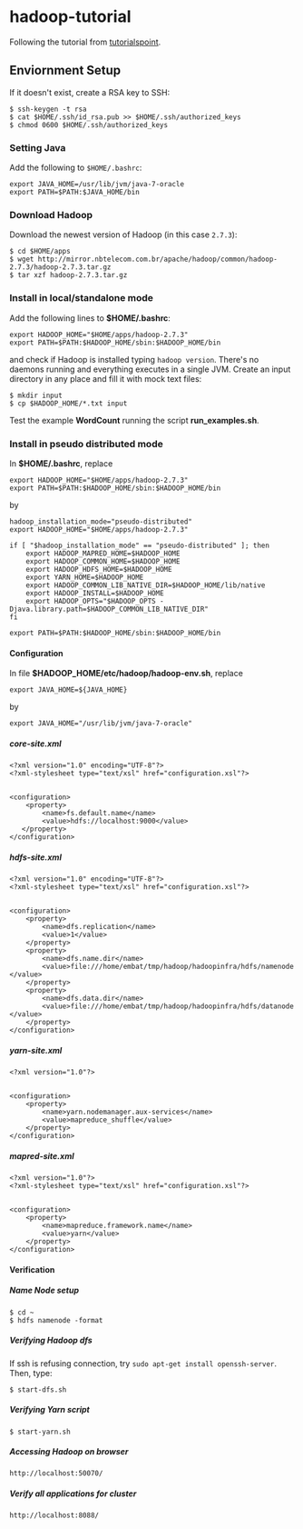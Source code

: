 # hadoop-tutorial

Following the tutorial from [tutorialspoint](http://www.tutorialspoint.com/hadoop/).


## Enviornment Setup

If it doesn't exist, create a RSA key to SSH:

```
$ ssh-keygen -t rsa
$ cat $HOME/.ssh/id_rsa.pub >> $HOME/.ssh/authorized_keys
$ chmod 0600 $HOME/.ssh/authorized_keys
```

### Setting Java

Add the following to `$HOME/.bashrc`:

```
export JAVA_HOME=/usr/lib/jvm/java-7-oracle
export PATH=$PATH:$JAVA_HOME/bin
```

### Download Hadoop

Download the newest version of Hadoop (in this case `2.7.3`):

```
$ cd $HOME/apps
$ wget http://mirror.nbtelecom.com.br/apache/hadoop/common/hadoop-2.7.3/hadoop-2.7.3.tar.gz
$ tar xzf hadoop-2.7.3.tar.gz
```

### Install in local/standalone mode

Add the following lines to **$HOME/.bashrc**:

```
export HADOOP_HOME="$HOME/apps/hadoop-2.7.3"
export PATH=$PATH:$HADOOP_HOME/sbin:$HADOOP_HOME/bin
```

and check if Hadoop is installed typing `hadoop version`. There's no daemons running and everything executes in a single JVM. Create an input directory in any place and fill it with mock text files:

```
$ mkdir input
$ cp $HADOOP_HOME/*.txt input
```

Test the example **WordCount** running the script **run_examples.sh**.

### Install in pseudo distributed mode

In **$HOME/.bashrc**, replace

```
export HADOOP_HOME="$HOME/apps/hadoop-2.7.3"
export PATH=$PATH:$HADOOP_HOME/sbin:$HADOOP_HOME/bin
```

by

```
hadoop_installation_mode="pseudo-distributed"
export HADOOP_HOME="$HOME/apps/hadoop-2.7.3"

if [ "$hadoop_installation_mode" == "pseudo-distributed" ]; then
    export HADOOP_MAPRED_HOME=$HADOOP_HOME
    export HADOOP_COMMON_HOME=$HADOOP_HOME
    export HADOOP_HDFS_HOME=$HADOOP_HOME
    export YARN_HOME=$HADOOP_HOME
    export HADOOP_COMMON_LIB_NATIVE_DIR=$HADOOP_HOME/lib/native
    export HADOOP_INSTALL=$HADOOP_HOME
    export HADOOP_OPTS="$HADOOP_OPTS -Djava.library.path=$HADOOP_COMMON_LIB_NATIVE_DIR"
fi

export PATH=$PATH:$HADOOP_HOME/sbin:$HADOOP_HOME/bin
```

#### Configuration

In file **$HADOOP_HOME/etc/hadoop/hadoop-env.sh**, replace

```
export JAVA_HOME=${JAVA_HOME}
```

by

```
export JAVA_HOME="/usr/lib/jvm/java-7-oracle"
```

##### core-site.xml

```
<?xml version="1.0" encoding="UTF-8"?>
<?xml-stylesheet type="text/xsl" href="configuration.xsl"?>


<configuration>
    <property>
        <name>fs.default.name</name>
        <value>hdfs://localhost:9000</value>
   </property>
</configuration>
```

##### hdfs-site.xml

```
<?xml version="1.0" encoding="UTF-8"?>
<?xml-stylesheet type="text/xsl" href="configuration.xsl"?>


<configuration>
    <property>
        <name>dfs.replication</name>
        <value>1</value>
    </property>
    <property>
        <name>dfs.name.dir</name>
        <value>file:///home/embat/tmp/hadoop/hadoopinfra/hdfs/namenode </value>
    </property>
    <property>
        <name>dfs.data.dir</name>
        <value>file:///home/embat/tmp/hadoop/hadoopinfra/hdfs/datanode </value>
    </property>
</configuration>
```

##### yarn-site.xml

```
<?xml version="1.0"?>


<configuration>
    <property>
        <name>yarn.nodemanager.aux-services</name>
        <value>mapreduce_shuffle</value>
    </property>
</configuration>
```

##### mapred-site.xml

```
<?xml version="1.0"?>
<?xml-stylesheet type="text/xsl" href="configuration.xsl"?>


<configuration>
    <property>
        <name>mapreduce.framework.name</name>
        <value>yarn</value>
    </property>
</configuration>
```

#### Verification

##### Name Node setup

```
$ cd ~
$ hdfs namenode -format
```

##### Verifying Hadoop dfs

If ssh is refusing connection, try `sudo apt-get install openssh-server`. Then, type:

```
$ start-dfs.sh
```

##### Verifying Yarn script

```
$ start-yarn.sh
```

##### Accessing Hadoop on browser

```
http://localhost:50070/
```

##### Verify all applications for cluster

```
http://localhost:8088/
```
